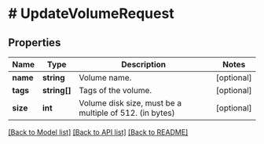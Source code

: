 # # UpdateVolumeRequest

## Properties

Name | Type | Description | Notes
------------ | ------------- | ------------- | -------------
**name** | **string** | Volume name. | [optional]
**tags** | **string[]** | Tags of the volume. | [optional]
**size** | **int** | Volume disk size, must be a multiple of 512. (in bytes) | [optional]

[[Back to Model list]](../../README.md#models) [[Back to API list]](../../README.md#endpoints) [[Back to README]](../../README.md)
